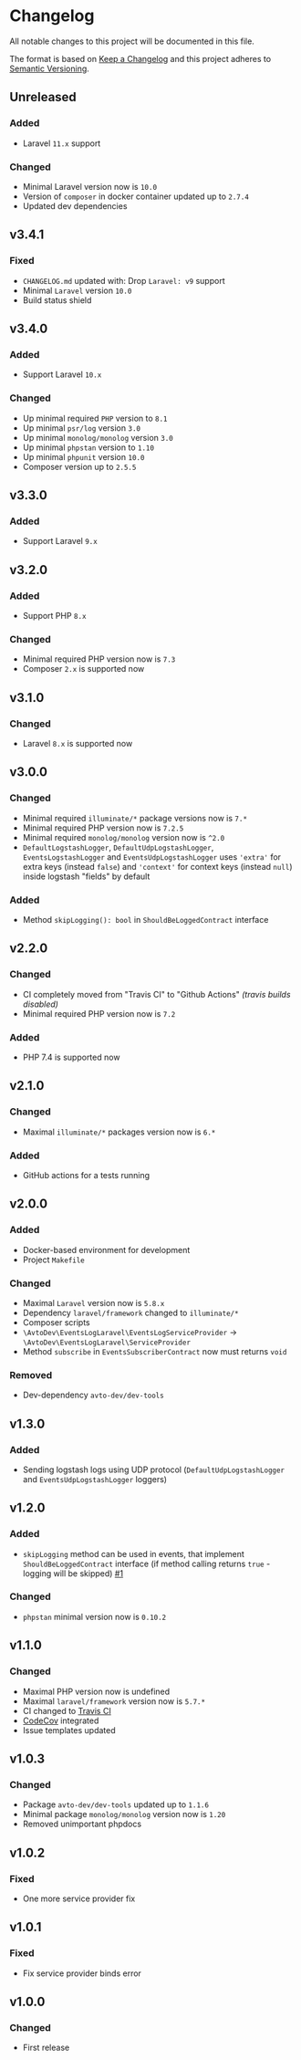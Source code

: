 # Changelog

All notable changes to this project will be documented in this file.

The format is based on [Keep a Changelog][keepachangelog] and this project adheres to [Semantic Versioning][semver].

## Unreleased

### Added

- Laravel `11.x` support

### Changed

- Minimal Laravel version now is `10.0`
- Version of `composer` in docker container updated up to `2.7.4`
- Updated dev dependencies

## v3.4.1

### Fixed

- `CHANGELOG.md` updated with: Drop `Laravel: v9` support
- Minimal `Laravel` version `10.0`
- Build status shield

## v3.4.0

### Added

- Support Laravel `10.x`

### Changed

- Up minimal required `PHP` version to `8.1`
- Up minimal `psr/log` version `3.0`
- Up minimal `monolog/monolog` version `3.0`
- Up minimal `phpstan` version to `1.10`
- Up minimal `phpunit` version `10.0`
- Composer version up to `2.5.5`

## v3.3.0

### Added

- Support Laravel `9.x`

## v3.2.0

### Added

- Support PHP `8.x`

### Changed

- Minimal required PHP version now is `7.3`
- Composer `2.x` is supported now

## v3.1.0

### Changed

- Laravel `8.x` is supported now

## v3.0.0

### Changed

- Minimal required `illuminate/*` package versions now is `7.*`
- Minimal required PHP version now is `7.2.5`
- Minimal required `monolog/monolog` version now is `^2.0`
- `DefaultLogstashLogger`, `DefaultUdpLogstashLogger`, `EventsLogstashLogger` and `EventsUdpLogstashLogger` uses `'extra'` for extra keys (instead `false`) and `'context'` for context keys (instead `null`) inside logstash "fields" by default

### Added

- Method `skipLogging(): bool` in `ShouldBeLoggedContract` interface

## v2.2.0

### Changed

- CI completely moved from "Travis CI" to "Github Actions" _(travis builds disabled)_
- Minimal required PHP version now is `7.2`

### Added

- PHP 7.4 is supported now

## v2.1.0

### Changed

- Maximal `illuminate/*` packages version now is `6.*`

### Added

- GitHub actions for a tests running

## v2.0.0

### Added

- Docker-based environment for development
- Project `Makefile`

### Changed

- Maximal `Laravel` version now is `5.8.x`
- Dependency `laravel/framework` changed to `illuminate/*`
- Composer scripts
- `\AvtoDev\EventsLogLaravel\EventsLogServiceProvider` &rarr; `\AvtoDev\EventsLogLaravel\ServiceProvider`
- Method `subscribe` in `EventsSubscriberContract` now must returns `void`

### Removed

- Dev-dependency `avto-dev/dev-tools`

## v1.3.0

### Added

- Sending logstash logs using UDP protocol (`DefaultUdpLogstashLogger` and `EventsUdpLogstashLogger` loggers)

## v1.2.0

### Added

- `skipLogging` method can be used in events, that implement `ShouldBeLoggedContract` interface (if method calling returns `true` - logging will be skipped) [#1]

[#1]:https://github.com/avto-dev/events-log-laravel/issues/1

### Changed

- `phpstan` minimal version now is `0.10.2`

## v1.1.0

### Changed

- Maximal PHP version now is undefined
- Maximal `laravel/framework` version now is `5.7.*`
- CI changed to [Travis CI][travis]
- [CodeCov][codecov] integrated
- Issue templates updated

[travis]:https://travis-ci.org/
[codecov]:https://codecov.io/

## v1.0.3

### Changed

- Package `avto-dev/dev-tools` updated up to `1.1.6`
- Minimal package `monolog/monolog` version now is `1.20`
- Removed unimportant phpdocs

## v1.0.2

### Fixed

- One more service provider fix

## v1.0.1

### Fixed

- Fix service provider binds error

## v1.0.0

### Changed

- First release

[keepachangelog]:https://keepachangelog.com/en/1.0.0/
[semver]:https://semver.org/spec/v2.0.0.html

